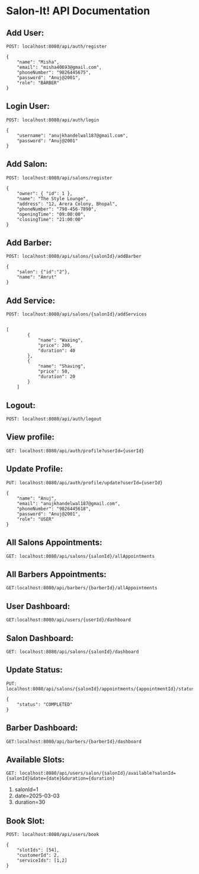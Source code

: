 # Salon-It! API Documentation

## Add User:
```
POST: localhost:8080/api/auth/register
```
```
{
    "name": "Misha",
    "email": "misha40693@gmail.com",
    "phoneNumber": "9826445675",
    "password": "Anuj@2001",
    "role": "BARBER"
}
```
## Login User:
```
POST: localhost:8080/api/auth/login
```
```
{
    "username": "anujkhandelwal187@gmail.com",
    "password": "Anuj@2001"
}
```
## Add Salon:
```
POST: localhost:8080/api/salons/register
```
```
{
    "owner": { "id": 1 },
    "name": "The Style Lounge",
    "address": "12, Arera Colony, Bhopal",
    "phoneNumber": "798-456-7890",
    "openingTime": "09:00:00",
    "closingTime": "21:00:00"
}
```
 ## Add Barber:
 ```
POST: localhost:8080/api/salons/{salonId}/addBarber
```
```
{
    "salon": {"id":"2"},
    "name": "Amrut"
}
```
## Add Service:
```
POST: localhost:8080/api/salons/{salonId}/addServices
```
```

[
        {
            "name": "Waxing",
            "price": 200,
            "duration": 40
        },
        {
            "name": "Shaving",
            "price": 50,
            "duration": 20
        }
    ]
```
## Logout:
```
POST: localhost:8080/api/auth/logout
```
## View profile:
```
GET: localhost:8080/api/auth/profile?userId={userId}
```
## Update Profile:
```
PUT: localhost:8080/api/auth/profile/update?userId={userId}
```
```
{
    "name": "Anuj",
    "email": "anujkhandelwal187@gmail.com",
    "phoneNumber": "9826445618",
    "password": "Anuj@2001",
    "role": "USER"
}
```
## All Salons Appointments:
```
GET: localhost:8080/api/salons/{salonId}/allAppointments
```

## All Barbers Appointments:
```
GET:localhost:8080/api/barbers/{barberId}/allAppointments
```

## User Dashboard:
```
GET:localhost:8080/api/users/{userId}/dashboard
```

## Salon Dashboard:
```
GET: localhost:8080/api/salons/{salonId}/dashboard
```

## Update Status:
```
PUT: localhost:8080/api/salons/{salonId}/appointments/{appointmentId}/status
```
```
{
    "status": "COMPLETED"
}
```
## Barber Dashboard:
```
GET:localhost:8080/api/barbers/{barberId}/dashboard
```

## Available Slots:
```
GET: localhost:8080/api/users/salon/{salonId}/available?salonId={salonId}&date={date}&duration={duration}
```
<ol>
  <li>salonId=1</li>
  <li>date=2025-03-03</li>
  <li>duration=30</li>
</ol>

## Book Slot:
```
POST: localhost:8080/api/users/book
```
```
{
    "slotIds": [54],
    "customerId": 2,
    "serviceIds": [1,2]
}
```
